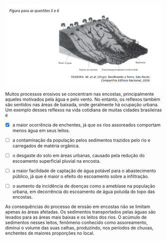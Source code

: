 

![](7a653fee-fc5f-8864-8e28-da80c62c71ab.png)

Muitos processos erosivos se concentram nas encostas, principalmente aqueles motivados pela água e pelo vento. No entanto, os reflexos também são sentidos nas áreas de baixada, onde geralmente há ocupação urbana. Um exemplo desses reflexos na vida cotidiana de muitas cidades brasileiras é



- [x] a maior ocorrência de enchentes, já que os rios assoreados comportam menos água em seus leitos.
- [ ] a contaminação da população pelos sedimentos trazidos pelo rio e carregados de matéria orgânica.
- [ ] o desgaste do solo em áreas urbanas, causado pela redução do escoamento superficial pluvial na encosta.
- [ ] a maior facilidade de captação de água potável para o abastecimento público, já que é maior o efeito do escoamento sobre a infiltração.
- [ ] o aumento da incidência de doenças como a amebíase na população urbana, em decorrência do escoamento de água poluída do topo das encostas.


As consequências do processo de erosão em encostas não se limitam apenas às áreas afetadas. Os sedimentos transportados pelas águas são levados para as áreas mais baixas e os leitos dos rios. O acúmulo de sedimentos nesses leitos, fenômeno conhecido como assoreamento, diminui o volume das suas calhas, produzindo, nos períodos de chuvas, enchentes de maiores proporções no local.

        